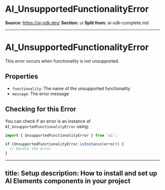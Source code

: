 # AI_UnsupportedFunctionalityError

**Source:** https://ai-sdk.dev/
**Section:** ui
**Split from:** ai-sdk-complete.md

---

# AI_UnsupportedFunctionalityError

This error occurs when functionality is not unsupported.

## Properties

- `functionality`: The name of the unsupported functionality
- `message`: The error message

## Checking for this Error

You can check if an error is an instance of `AI_UnsupportedFunctionalityError` using:

```typescript
import { UnsupportedFunctionalityError } from 'ai';

if (UnsupportedFunctionalityError.isInstance(error)) {
  // Handle the error
}
```

---
title: Setup
description: How to install and set up AI Elements components in your project
---
